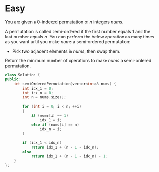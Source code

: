 # Easy

You are given a 0-indexed permutation of $n$ integers $nums$.

A permutation is called semi-ordered if the first number equals $1$ and the last number equals $n$. You can perform the below operation as many times as you want until you make $nums$ a semi-ordered permutation:

- Pick two adjacent elements in $nums$, then swap them.

Return the minimum number of operations to make $nums$ a semi-ordered permutation.

```cpp
class Solution {
public:
    int semiOrderedPermutation(vector<int>& nums) {
        int idx_1 = 0;
        int idx_n = 0;
        int n = nums.size();
        
        for (int i = 0; i < n; ++i)
        {
            if (nums[i] == 1)
                idx_1 = i;
            else if (nums[i] == n)
                idx_n = i;
        }
        
        if (idx_1 < idx_n)
            return idx_1 + (n - 1 - idx_n);
        else
            return idx_1 + (n - 1 - idx_n) - 1;
    }
};
```
